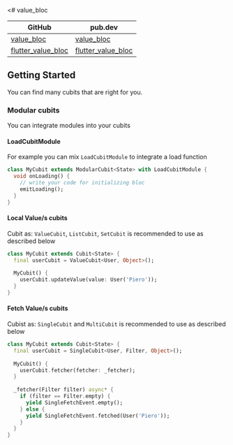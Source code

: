 <# value_bloc

| GitHub | pub.dev |
| --- | --- |
| [value_bloc](https://github.com/BreX900/flutter_value_bloc/tree/master/value_bloc) | [value_bloc](https://pub.dev/packages/value_bloc) |
| [flutter_value_bloc](https://github.com/BreX900/flutter_value_bloc/tree/master/flutter_value_bloc) | [flutter_value_bloc](https://pub.dev/packages/flutter_value_bloc) |

## Getting Started
You can find many cubits that are right for you.

### Modular cubits

You can integrate modules into your cubits

#### LoadCubitModule
For example you can mix `LoadCubitModule` to integrate a load function
```dart
class MyCubit extends ModularCubit<State> with LoadCubitModule {
  void onLoading() {
    // write your code for initializing bloc
    emitLoading();
  }
}
```


#### Local Value/s cubits
Cubit as: `ValueCubit`, `ListCubit`, `SetCubit` is recommended to use as described below
```dart
class MyCubit extends Cubit<State> {
  final userCubit = ValueCubit<User, Object>();
  
  MyCubit() {
    userCubit.updateValue(value: User('Piero'));
  }
}
```

#### Fetch Value/s cubits

Cubist as: `SingleCubit` and `MultiCubit` is recommended to use as described below
```dart
class MyCubit extends Cubit<State> {
  final userCubit = SingleCubit<User, Filter, Object>();
  
  MyCubit() {
    userCubit.fetcher(fetcher: _fetcher);
  }
  
  _fetcher(Filter filter) async* {
    if (filter == Filter.empty) {
      yield SingleFetchEvent.empty();
    } else {
      yield SingleFetchEvent.fetched(User('Piero'));
    }
  }
}
```

